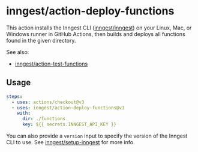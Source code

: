 # inngest/action-deploy-functions

This action installs the Inngest CLI ([inngest/inngest](https://github.com/inngest/inngest)) on your Linux, Mac, or Windows runner in GitHub Actions, then builds and deploys all functions found in the given directory.

See also:

- [inngest/action-test-functions](https://github.com/inngest/action-test-functions)

## Usage

```yaml
steps:
  - uses: actions/checkout@v3
  - uses: inngest/action-deploy-functions@v1
    with:
      dir: ./functions
      key: ${{ secrets.INNGEST_API_KEY }}
```

You can also provide a `version` input to specify the version of the Inngest CLI to use. See [inngest/setup-inngest](https://github.com/inngest/setup-inngset) for more info.
